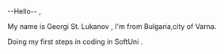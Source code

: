 --Hello-- ,

My name is Georgi St. Lukanov , I'm from Bulgaria,city of Varna.

Doing my first steps in coding in SoftUni .

